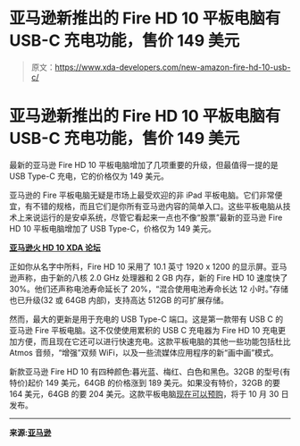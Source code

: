 # 亚马逊新推出的 Fire HD 10 平板电脑有 USB-C 充电功能，售价 149 美元

> 原文：<https://www.xda-developers.com/new-amazon-fire-hd-10-usb-c/>

# 亚马逊新推出的 Fire HD 10 平板电脑有 USB-C 充电功能，售价 149 美元

最新的亚马逊 Fire HD 10 平板电脑增加了几项重要的升级，但最值得一提的是 USB Type-C 充电，它的价格仅为 149 美元。

亚马逊的 Fire 平板电脑无疑是市场上最受欢迎的非 iPad 平板电脑。它们非常便宜，有不错的规格，而且它们是你所有亚马逊内容的简单入口。这些平板电脑从技术上来说运行的是安卓系统，尽管它看起来一点也不像“股票”最新的亚马逊 Fire HD 10 平板电脑增加了 USB Type-C，价格仅为 149 美元。

**[亚马逊火 HD 10 XDA 论坛](https://forum.xda-developers.com/hd8-hd10)**

正如你从名字中所料，Fire HD 10 采用了 10.1 英寸 1920 x 1200 的显示屏。亚马逊声称，由于新的八核 2.0 GHz 处理器和 2 GB 内存，新的 Fire HD 10 速度快了 30%。他们还声称电池寿命延长了 20%，“混合使用电池寿命长达 12 小时。”存储也已升级(32 或 64GB 内部)，支持高达 512GB 的可扩展存储。

然而，最大的更新是用于充电的 USB Type-C 端口。这是第一款带有 USB C 的亚马逊 Fire 平板电脑。这不仅使使用累积的 USB C 充电器为 Fire HD 10 充电更加方便，而且现在它还可以进行快速充电。这款平板电脑的其他一些功能包括杜比 Atmos 音频，“增强”双频 WiFi，以及一些流媒体应用程序的新“画中画”模式。

新款亚马逊 Fire HD 10 有四种颜色:暮光蓝、梅红、白色和黑色。32GB 的型号(有特价)起价 149 美元，64GB 的价格涨到 189 美元。如果没有特价，32GB 的要 164 美元，64GB 的要 204 美元。这款平板电脑[现在可以预购](https://www.amazon.com/dp/B07K1RZWMC/ref=ods_gw_d_h1_tab_mk_L_t2?pf_rd_p=2ad5a4f5-8075-47a2-ae9c-d1ff3ea10d28&pf_rd_r=ANQNG65N6JWYWSM6BM38&th=1&tag=xda-6ujn3ko-20&ascsubtag=UUxdaUeUpU26140&asc_refurl=https%3A%2F%2Fwww.xda-developers.com%2Fnew-amazon-fire-hd-10-usb-c%2F&asc_campaign=Short-Term)，将于 10 月 30 日发布。

* * *

**来源:[亚马逊](https://www.businesswire.com/news/home/20191007005506/en/Introducing-All-New-Fire-HD-10-Brilliant-10.1%E2%80%9D)**